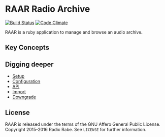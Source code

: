 # RAAR Radio Archive

[![Build Status](https://travis-ci.org/radiorabe/raar.svg)](https://travis-ci.org/radiorabe/raar)
[![Code Climate](https://codeclimate.com/github/radiorabe/raar/badges/gpa.svg)](https://codeclimate.com/github/radiorabe/raar)

RAAR is a ruby application to manage and browse an audio archive.

## Key Concepts



## Digging deeper

* [Setup](doc/setup.md)
* [Configuration](doc/configuration.md)
* [API](doc/api.md)
* [Import](doc/import.md)
* [Downgrade](doc/downgrade.md)

## License

RAAR is released under the terms of the GNU Affero General Public License.
Copyright 2015-2016 Radio Rabe.
See `LICENSE` for further information.
